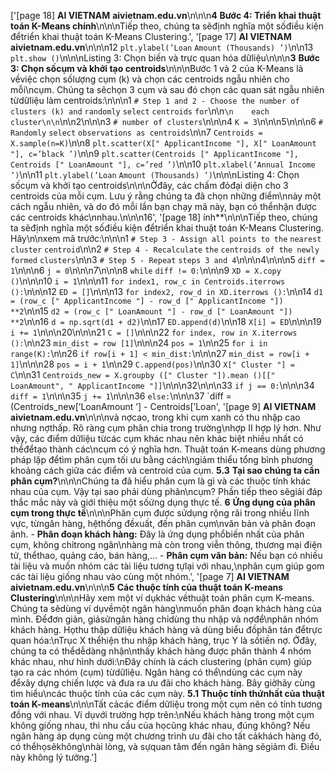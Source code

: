 ['[page 18] **AI VIETNAM** **aivietnam.edu.vn**\n\n\n**4** **Bước 4: Triển khai thuật toán K-Means chính**\n\n\nTiếp theo, chúng ta sẽđịnh nghĩa một sốđiều kiện đểtriển khai thuật toán K-Means Clustering.', '[page 17] **AI VIETNAM** **aivietnam.edu.vn**\n\n\n12 `plt.ylabel(’Loan` `Amount (Thousands) ’)`\n\n13 `plt.show ()`\n\n\nListing 3: Chọn biến và trực quan hóa dữliệu\n\n\n**3** **Bước 3: Chọn sốcụm và khởi tạo centroids**\n\n\nBước 1 và 2 của K-Means là vềviệc chọn sốlượng cụm (k) và chọn các centroids ngẫu nhiên cho mỗi\ncụm. Chúng ta sẽchọn 3 cụm và sau đó chọn các quan sát ngẫu nhiên từdữliệu làm centroids:\n\n\n1 `# Step 1 and 2 - Choose the number of clusters (k) and` `randomly` `select` `centroids` `for`\n\n```\n    each cluster\n\n```\n\n2\n\n\n3 `# number of clusters`\n\n\n4 `K = 3`\n\n\n5\n\n\n6 `# Randomly` `select` `observations as centroids`\n\n7 `Centroids = X.sample(n=K)`\n\n8 `plt.scatter(X[" ApplicantIncome "], X[" LoanAmount "], c=’black ’)`\n\n9 `plt.scatter(Centroids [" ApplicantIncome "], Centroids [" LoanAmount "], c=’red ’)`\n\n10 `plt.xlabel(’Annual Income ’)`\n\n11 `plt.ylabel(’Loan` `Amount (Thousands) ’)`\n\n\nListing 4: Chọn sốcụm và khởi tạo centroids\n\n\nỞđây, các chấm đỏđại diện cho 3 centroids của mỗi cụm. Lưu ý rằng chúng ta đã chọn những điểm\nnày một cách ngẫu nhiên, và do đó mỗi lần bạn chạy mã này, bạn có thểnhận được các centroids khác\nnhau.\n\n\n16', '[page 18] ính**\n\n\nTiếp theo, chúng ta sẽđịnh nghĩa một sốđiều kiện đểtriển khai thuật toán K-Means Clustering. Hãy\n\nxem mã trước:\n\n\n1 `# Step 3 - Assign all points to the` `nearest` `cluster` `centroid`\n\n2 `# Step 4 - Recalculate` `the` `centroids of the newly` `formed` `clusters`\n\n3 `# Step 5 - Repeat` `steps 3 and 4`\n\n\n4\n\n\n5 `diff = 1`\n\n\n6 `j = 0`\n\n\n7\n\n\n8 `while` `diff != 0:`\n\n\n9 `XD = X.copy ()`\n\n\n10 `i = 1`\n\n\n11 `for index1, row_c in Centroids.iterrows ():`\n\n\n12 `ED = []`\n\n\n13 `for index2, row_d in XD.iterrows ():`\n\n14 `d1 = (row_c [" ApplicantIncome "] - row_d [" ApplicantIncome "]) **2`\n\n15 `d2 = (row_c [" LoanAmount "] - row_d [" LoanAmount "]) **2`\n\n16 `d = np.sqrt(d1 + d2)`\n\n17 `ED.append(d)`\n\n18 `X[i] = ED`\n\n\n19 `i += 1`\n\n\n20\n\n\n21 `C = []`\n\n\n22 `for index, row in X.iterrows ():`\n\n23 `min_dist = row [1]`\n\n\n24 `pos = 1`\n\n25 `for i in range(K):`\n\n26 `if row[i + 1] < min_dist:`\n\n\n27 `min_dist = row[i + 1]`\n\n\n28 `pos = i + 1`\n\n29 `C.append(pos)`\n\n30 `X[" Cluster "] = C`\n\n31 `Centroids_new = X.groupby ([" Cluster "]).mean ()[[" LoanAmount", " ApplicantIncome "]]`\n\n\n32\n\n\n33 `if j == 0:`\n\n\n34 `diff = 1`\n\n\n35 `j += 1`\n\n\n36 `else:`\n\n\n37 `diff = (Centroids_new[’LoanAmount ’] - Centroids[’Loan', '[page 9] **AI VIETNAM** **aivietnam.edu.vn**\n\n\nvà nợcao, trong khi cụm xanh có thu nhập cao nhưng nợthấp. Rõ ràng cụm phân chia trong trường\nhợp II hợp lý hơn. Như vậy, các điểm dữliệu từcác cụm khác nhau nên khác biệt nhiều nhất có thểđểtạo thành các\ncụm có ý nghĩa hơn. Thuật toán K-means dùng phương pháp lặp đểtìm phân cụm tối ưu bằng cách\ngiảm thiểu tổng bình phương khoảng cách giữa các điểm và centroid của cụm. **5.3** **Tại sao chúng ta cần phân cụm?**\n\n\nChúng ta đã hiểu phân cụm là gì và các thuộc tính khác nhau của cụm. Vậy tại sao phải dùng phân\ncụm? Phần tiếp theo sẽgiải đáp thắc mắc này và giới thiệu một sốứng dụng thực tế. **6** **Ứng dụng của phân cụm trong thực tế**\n\n\nPhân cụm được sửdụng rộng rãi trong nhiều lĩnh vực, từngân hàng, hệthống đềxuất, đến phân cụm\nvăn bản và phân đoạn ảnh. - **Phân đoạn khách hàng:** Đây là ứng dụng phổbiến nhất của phân cụm, không chỉtrong ngân\nhàng mà còn trong viễn thông, thương mại điện tử, thểthao, quảng cáo, bán hàng,... - **Phân cụm văn bản:** Nếu bạn có nhiều tài liệu và muốn nhóm các tài liệu tương tựlại với nhau,\nphân cụm giúp gom các tài liệu giống nhau vào cùng một nhóm.', '[page 7] **AI VIETNAM** **aivietnam.edu.vn**\n\n\n**5** **Các thuộc tính của thuật toán K-means Clustering**\n\n\nHãy xem một ví dụkhác vềthuật toán phân cụm K-means. Chúng ta sẽdùng ví dụvềmột ngân hàng\nmuốn phân đoạn khách hàng của mình. Đểđơn giản, giảsửngân hàng chỉdùng thu nhập và nợđể\nphân nhóm khách hàng. Họthu thập dữliệu khách hàng và dùng biểu đồphân tán đểtrực quan hóa:\nTrục X thểhiện thu nhập khách hàng, trục Y là sốtiền nợ. Ởđây, chúng ta có thểdễdàng nhận\nthấy khách hàng được phân thành 4 nhóm khác nhau, như hình dưới:\nĐây chính là cách clustering (phân cụm) giúp tạo ra các nhóm (cụm) từdữliệu. Ngân hàng có thể\ndùng các cụm này đểxây dựng chiến lược và đưa ra ưu đãi cho khách hàng. Bây giờhãy cùng tìm hiểu\ncác thuộc tính của các cụm này. **5.1** **Thuộc tính thứnhất của thuật toán K-means**\n\n\nTất cảcác điểm dữliệu trong một cụm nên có tính tương đồng với nhau. Ví dụvới trường hợp trên:\nNếu khách hàng trong một cụm không giống nhau, thì nhu cầu của họcũng khác nhau, đúng không? Nếu ngân hàng áp dụng cùng một chương trình ưu đãi cho tất cảkhách hàng đó, có thểhọsẽkhông\nhài lòng, và sựquan tâm đến ngân hàng sẽgiảm đi. Điều này không lý tưởng.']